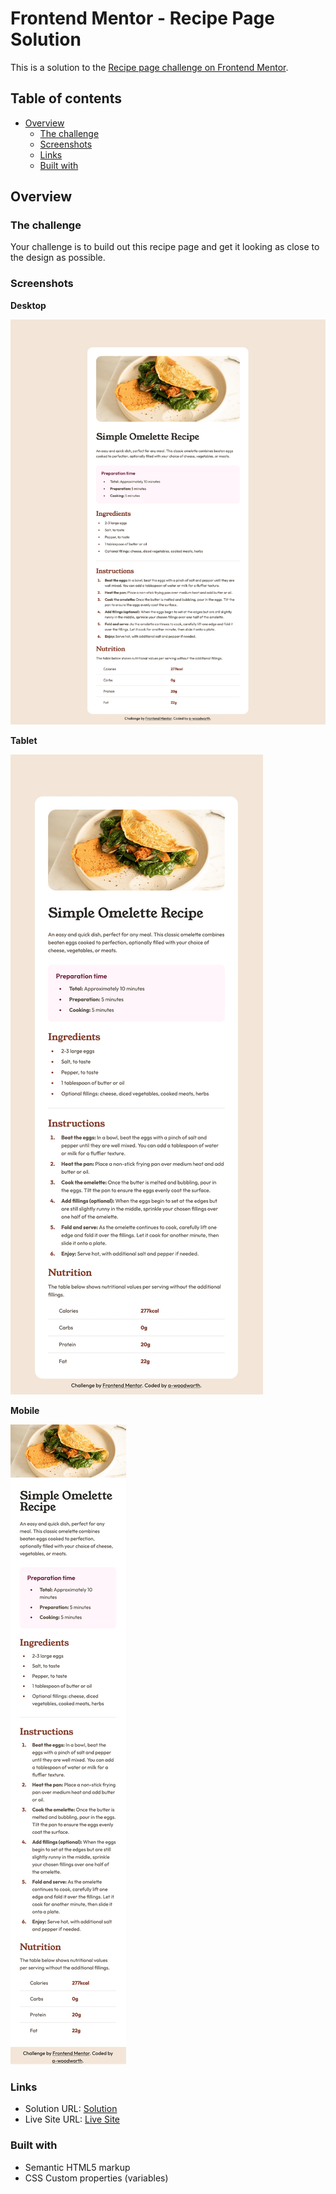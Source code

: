 # Frontend Mentor - Recipe Page Solution

This is a solution to the [Recipe page challenge on Frontend Mentor](https://www.frontendmentor.io/challenges/recipe-page-KiTsR8QQKm).

## Table of contents

- [Overview](#overview)
  - [The challenge](#the-challenge)
  - [Screenshots](#screenshots)
  - [Links](#links)
  - [Built with](#built-with)

## Overview

### The challenge

Your challenge is to build out this recipe page and get it looking as close to the design as possible.

### Screenshots

**Desktop**

![Desktop Sceenshot](assets/screenshots/desktop-screenshot-1440px.png)

**Tablet**

![Tablet Sceenshot](assets/screenshots/tablet-screenshot-768px.png)

**Mobile**

![Mobile Sceenshot](assets/screenshots/mobile-screenshot-375px.png)

### Links

- Solution URL: [Solution]()
- Live Site URL: [Live Site](https://github.com/a-woodworth/recipe_page)

### Built with

- Semantic HTML5 markup
- CSS Custom properties (variables)
